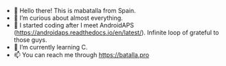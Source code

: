 - 👋 Hello there! This is mabatalla from Spain.
- 👀 I’m curious about almost everything.
- 💞️ I started coding after I meet AndroidAPS (https://androidaps.readthedocs.io/en/latest/).
     Infinite loop of grateful to those guys.
- 🌱 I’m currently learning C.
- 📫 You can reach me through https://batalla.pro

<!---
BatallaPro/BatallaPro is a ✨ special ✨ repository because its `README.md` (this file) appears on your GitHub profile.
You can click the Preview link to take a look at your changes.
--->
